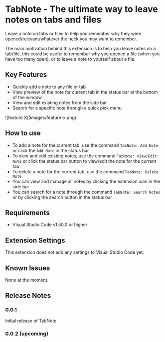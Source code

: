 # TabNote - The ultimate way to leave notes on tabs and files

Leave a note on tabs or files to help you remember why they were opened/relevant/whatever the heck you may want to remember.

The main motivation behind this extension is to help you leave notes on a tab/file, this could be useful to remember why you opened a file (when you have too many open), or to leave a note to yourself about a file.

## Key Features

-   Quickly add a note to any file or tab
-   View preview of the note for current tab in the status bar at the bottom of the window
-   View and edit existing notes from the side bar
-   Search for a specific note through a quick pick menu

\!\[feature X\]\(images/feature-x.png\)

## How to use

-   To add a note for the current tab, use the command `TabNote: Add Note` or click the `Add Note` in the status bar
-   To view and edit existing notes, use the command `TabNote: View/Edit Note` or click the status bar button to view/edit the note for the current tab
-   To delete a note for the current tab, use the command `TabNote: Delete Note`
-   You can view and manage all notes by clicking the extension icon in the side bar
-   You can search for a note through the command `TabNote: Search Notes` or by clicking the search button in the status bar

## Requirements

-   Visual Studio Code v1.50.0 or higher

## Extension Settings

This extension does not add any settings to Visual Studio Code yet.

## Known Issues

None at the moment.

## Release Notes

### 0.0.1

Initial release of TabNote

### 0.0.2 (upcoming)

